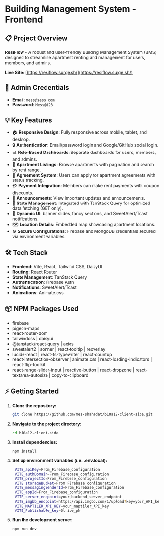 # Building Management System - Frontend

## 📋 Project Overview
**ResiFlow** - A robust and user-friendly Building Management System (BMS) designed to streamline apartment renting and management for users, members, and admins.

**Live Site:** [https://resiflow.surge.sh/](https://resiflow.surge.sh/)

## 🔑 Admin Credentials
- **Email**: `mess@sess.com`
- **Password**: `Mess@123`

## 💡 Key Features
- 🏠 **Responsive Design**: Fully responsive across mobile, tablet, and desktop.
- 🔒 **Authentication**: Email/password login and Google/GitHub social login.
- 📊 **Role-Based Dashboards**: Separate dashboards for users, members, and admins.
- 🏢 **Apartment Listings**: Browse apartments with pagination and search by rent range.
- 📝 **Agreement System**: Users can apply for apartment agreements with status tracking.
- 💳 **Payment Integration**: Members can make rent payments with coupon discounts.
- 📢 **Announcements**: View important updates and announcements.
- 📁 **State Management**: Integrated with TanStack Query for optimized data fetching (GET only).
- 🎨 **Dynamic UI**: banner slides, fancy sections, and SweetAlert/Toast notifications.
- 🗺️ **Location Details**: Embedded map showcasing apartment locations.
- ⚙️ **Secure Configurations**: Firebase and MongoDB credentials secured via environment variables.

## 🛠️ Tech Stack
- **Frontend**: Vite, React, Tailwind CSS, DaisyUI
- **Routing**: React Router
- **State Management**: TanStack Query
- **Authentication**: Firebase Auth
- **Notifications**: SweetAlert/Toast
- **Animations**: Animate.css

## 📦 NPM Packages Used
- firebase
- pigeon-maps
- react-router-dom
- tailwindcss | daisyui
- @tanstack/react-query | axios
- sweetalert2 | sonner | react-tooltip | reoverlay
- lucide-react | react-ts-typewriter | react-countup 
- react-intersection-observer | animate.css | react-loading-indicators | react-flip-toolkit
- react-range-slider-input | reactive-button | react-dropzone | react-textarea-autosize | copy-to-clipboard



## ⚡ Getting Started
1. **Clone the repository:**
   ```bash
   git clone https://github.com/mes-shahadat/b10a12-client-side.git
   ```
2. **Navigate to the project directory:**
   ```bash
   cd b10a12-client-side
   ```
3. **Install dependencies:**
   ```bash
   npm install
   ```
4. **Set up environment variables (i.e. .env.local):**
   ```bash
    VITE_apiKey=From_Firebase_configuration
    VITE_authDomain=From_Firebase_configuration
    VITE_projectId=From_Firebase_configuration
    VITE_storageBucket=From_Firebase_configuration
    VITE_messagingSenderId=From_Firebase_configuration
    VITE_appId=From_Firebase_configuration
    VITE_server_endpoint=your_backend_server_endpoint
    VITE_imgbb_endpoint=https://api.imgbb.com/1/upload?key=your_API_key
    VITE_MAPTILER_API_KEY=your_maptiler_API_key
    VITE_Publishable_key=Stripe_pk
   ```
5. **Run the development server:**
   ```bash
   npm run dev
   ```

